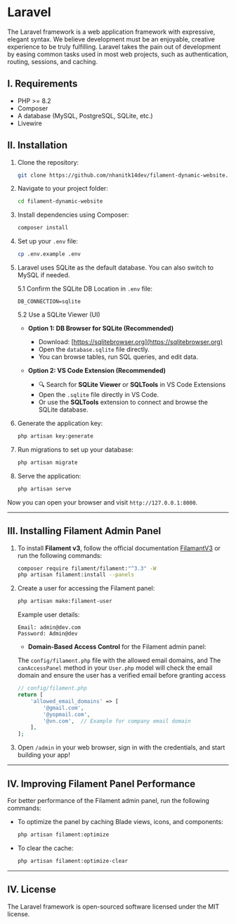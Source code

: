 # Laravel

The Laravel framework is a web application framework with expressive, elegant syntax. We believe development must be an enjoyable, creative experience to be truly fulfilling. Laravel takes the pain out of development by easing common tasks used in most web projects, such as authentication, routing, sessions, and caching.

## I. Requirements

- PHP >= 8.2
- Composer
- A database (MySQL, PostgreSQL, SQLite, etc.)
- Livewire

## II. Installation

1. Clone the repository:
    ```bash
    git clone https://github.com/nhanitk14dev/filament-dynamic-website.git
    ```

2. Navigate to your project folder:
    ```bash
    cd filament-dynamic-website
    ```

3. Install dependencies using Composer:
    ```bash
    composer install
    ```

4. Set up your `.env` file:
    ```bash
    cp .env.example .env
    ```

5. Laravel uses SQLite as the default database. You can also switch to MySQL if needed.

   5.1 Confirm the SQLite DB Location in `.env` file:
    ```text
    DB_CONNECTION=sqlite
    ```

   5.2 Use a SQLite Viewer (UI)

   - **Option 1: DB Browser for SQLite (Recommended)**
     - Download: [https://sqlitebrowser.org](https://sqlitebrowser.org)
     - Open the `database.sqlite` file directly.
     - You can browse tables, run SQL queries, and edit data.

   - **Option 2: VS Code Extension (Recommended)**
     - 🔍 Search for **SQLite Viewer** or **SQLTools** in VS Code Extensions
     - Open the `.sqlite` file directly in VS Code.
     - Or use the **SQLTools** extension to connect and browse the SQLite database.

6. Generate the application key:
    ```bash
    php artisan key:generate
    ```

7. Run migrations to set up your database:
    ```bash
    php artisan migrate
    ```

8. Serve the application:
    ```bash
    php artisan serve
    ```

Now you can open your browser and visit `http://127.0.0.1:8000`.

---

## III. Installing Filament Admin Panel

1. To install **Filament v3**, follow the official documentation [FilamantV3](https://filamentphp.com/docs/3.x/panels/installation) or run the following commands:

    ```bash
    composer require filament/filament:"^3.3" -W
    php artisan filament:install --panels
    ```

2. Create a user for accessing the Filament panel:
    ```bash
    php artisan make:filament-user
    ```

   Example user details:
    ```
    Email: admin@dev.com
    Password: Admin@dev
    ```
    - **Domain-Based Access Control** for the Filament admin panel:

   The `config/filament.php` file with the allowed email domains, and The `canAccessPanel` method in your `User.php` model will check the email domain and ensure the user has a verified email before granting access

      ```php
      // config/filament.php
      return [
          'allowed_email_domains' => [
              '@gmail.com',
              '@yopmail.com',
              '@vn.com',  // Example for company email domain
          ],
      ];
      ```
3. Open `/admin` in your web browser, sign in with the credentials, and start building your app!

---

## IV. Improving Filament Panel Performance

For better performance of the Filament admin panel, run the following commands:

- To optimize the panel by caching Blade views, icons, and components:
    ```bash
    php artisan filament:optimize
    ```

- To clear the cache:
    ```bash
    php artisan filament:optimize-clear
    ```

---

## IV. License

The Laravel framework is open-sourced software licensed under the MIT license.
